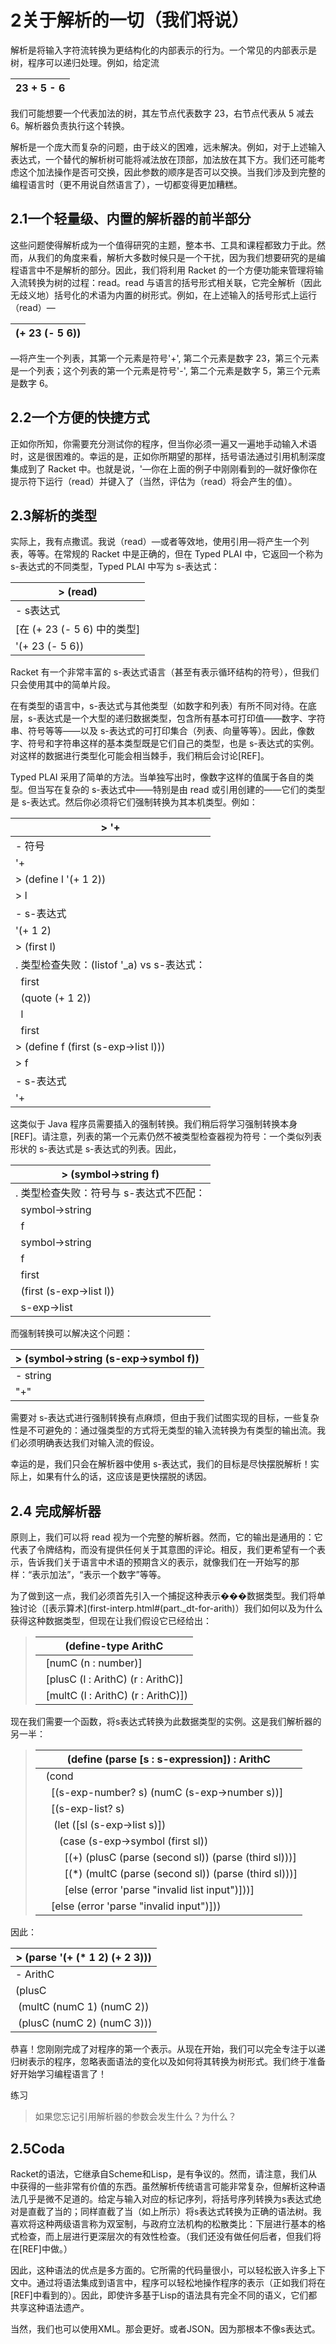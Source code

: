# 2关于解析的一切（我们将说）

解析是将输入字符流转换为更结构化的内部表示的行为。一个常见的内部表示是树，程序可以递归处理。例如，给定流

| 23 + 5 - 6 |
| --- |

我们可能想要一个代表加法的树，其左节点代表数字 23，右节点代表从 5 减去 6。解析器负责执行这个转换。

解析是一个庞大而复杂的问题，由于歧义的困难，远未解决。例如，对于上述输入表达式，一个替代的解析树可能将减法放在顶部，加法放在其下方。我们还可能考虑这个加法操作是否可交换，因此参数的顺序是否可以交换。当我们涉及到完整的编程语言时（更不用说自然语言了），一切都变得更加糟糕。

## 2.1一个轻量级、内置的解析器的前半部分

这些问题使得解析成为一个值得研究的主题，整本书、工具和课程都致力于此。然而，从我们的角度来看，解析大多数时候只是一个干扰，因为我们想要研究的是编程语言中不是解析的部分。因此，我们将利用 Racket 的一个方便功能来管理将输入流转换为树的过程：read。read 与语言的括号形式相关联，它完全解析（因此无歧义地）括号化的术语为内置的树形式。例如，在上述输入的括号形式上运行（read）—

| (+ 23 (- 5 6)) |
| --- |

—将产生一个列表，其第一个元素是符号'+', 第二个元素是数字 23，第三个元素是一个列表；这个列表的第一个元素是符号'-', 第二个元素是数字 5，第三个元素是数字 6。

## 2.2一个方便的快捷方式

正如你所知，你需要充分测试你的程序，但当你必须一遍又一遍地手动输入术语时，这是很困难的。幸运的是，正如你所期望的那样，括号语法通过引用机制深度集成到了 Racket 中。也就是说，'<expr>—你在上面的例子中刚刚看到的—就好像你在提示符下运行（read）并键入了<expr>（当然，评估为（read）将会产生的值）。

## 2.3解析的类型

实际上，我有点撒谎。我说（read）—或者等效地，使用引用—将产生一个列表，等等。在常规的 Racket 中是正确的，但在 Typed PLAI 中，它返回一个称为 s-表达式的不同类型，Typed PLAI 中写为 s-表达式：

| > (read) |
| --- |
| - s表达式 |
| [在 (+ 23 (- 5 6) 中的类型] |
| '(+ 23 (- 5 6)) |

Racket 有一个非常丰富的 s-表达式语言（甚至有表示循环结构的符号），但我们只会使用其中的简单片段。

在有类型的语言中，s-表达式与其他类型（如数字和列表）有所不同对待。在底层，s-表达式是一个大型的递归数据类型，包含所有基本可打印值——<wbr>数字、字符串、符号等等——<wbr>以及 s-表达式的可打印集合（列表、向量等等）。因此，像数字、符号和字符串这样的基本类型既是它们自己的类型，也是 s-表达式的实例。对这样的数据进行类型化可能会相当棘手，我们稍后会讨论[REF]。

Typed PLAI 采用了简单的方法。当单独写出时，像数字这样的值属于各自的类型。但当写在复杂的 s-表达式中——<wbr>特别是由 read 或引用创建的——<wbr>它们的类型是 s-表达式。然后你必须将它们强制转换为其本机类型。例如：

| > '+ |
| --- |
| - 符号 |
| '+ |
| > (define l '(+ 1 2)) |
| > l |
| - s-表达式 |
| '(+ 1 2) |
| > (first l) |
| . 类型检查失败：(listof '_a) vs s-表达式： |
|   first |
|   (quote (+ 1 2)) |
|   l |
|   first |
| > (define f (first (s-exp->list l))) |
| > f |
| - s-表达式 |
| '+ |

这类似于 Java 程序员需要插入的强制转换。我们稍后将学习强制转换本身[REF]。请注意，列表的第一个元素仍然不被类型检查器视为符号：一个类似列表形状的 s-表达式是 s-表达式的列表。因此，

| > (symbol->string f) |
| --- |
| . 类型检查失败：符号与 s-表达式不匹配： |
|   symbol->string |
|   f |
|   symbol->string |
|   f |
|   first |
|   (first (s-exp->list l)) |
|   s-exp->list |

而强制转换可以解决这个问题：

| > (symbol->string (s-exp->symbol f)) |
| --- |
| - string |
| "+" |

需要对 s-表达式进行强制转换有点麻烦，但由于我们试图实现的目标，一些复杂性是不可避免的：通过强类型的方式将无类型的输入流转换为有类型的输出流。我们必须明确表达我们对输入流的假设。

幸运的是，我们只会在解析器中使用 s-表达式，我们的目标是尽快摆脱解析！实际上，如果有什么的话，这应该是更快摆脱的诱因。

## 2.4 完成解析器

原则上，我们可以将 read 视为一个完整的解析器。然而，它的输出是通用的：它代表了令牌结构，而没有提供任何关于其意图的评论。相反，我们更希望有一个表示，告诉我们关于语言中术语的预期含义的表示，就像我们在一开始写的那样：“表示加法”，“表示一个数字”等等。

为了做到这一点，我们必须首先引入一个捕捉这种表示���数据类型。我们将单独讨论（[表示算术](first-interp.html#(part._dt-for-arith)）我们如何以及为什么获得这种数据类型，但现在让我们假设它已经给出：

> | (define-type ArithC |
> | --- |
> |   [numC (n : number)] |
> |   [plusC (l : ArithC) (r : ArithC)] |
> |   [multC (l : ArithC) (r : ArithC)]) |

现在我们需要一个函数，将s表达式转换为此数据类型的实例。这是我们解析器的另一半：

> | (define (parse [s : s-expression]) : ArithC |
> | --- |
> |   (cond |
> |     [(s-exp-number? s) (numC (s-exp->number s))] |
> |     [(s-exp-list? s) |
> |      (let ([sl (s-exp->list s)]) |
> |        (case (s-exp->symbol (first sl)) |
> |          [(+) (plusC (parse (second sl)) (parse (third sl)))] |
> |          [(*) (multC (parse (second sl)) (parse (third sl)))] |
> |          [else (error 'parse "invalid list input")]))] |
> |     [else (error 'parse "invalid input")])) |

因此：

| > (parse '(+ (* 1 2) (+ 2 3))) |
| --- |
| - ArithC |
| (plusC |
|  (multC (numC 1) (numC 2)) |
|  (plusC (numC 2) (numC 3))) |

恭喜！您刚刚完成了对程序的第一个表示。从现在开始，我们可以完全专注于以递归树表示的程序，忽略表面语法的变化以及如何将其转换为树形式。我们终于准备好开始学习编程语言了！

练习

> 如果您忘记引用解析器的参数会发生什么？为什么？

## 2.5Coda

Racket的语法，它继承自Scheme和Lisp，是有争议的。然而，请注意，我们从中获得的一些非常有价值的东西。虽然解析传统语言可能非常复杂，但解析这种语法几乎是微不足道的。给定与输入对应的标记序列，将括号序列转换为s表达式绝对是直截了当的；同样直截了当（如上所示）将s表达式转换为正确的语法树。我喜欢将这种两级语言称为双室制，与政府立法机构的松散类比：下层进行基本的格式检查，而上层进行更深层次的有效性检查。（我们还没有做任何后者，但我们将在[REF]中做。）

因此，这种语法的优点是多方面的。它所需的代码量很小，可以轻松嵌入许多上下文中。通过将语法集成到语言中，程序可以轻松地操作程序的表示（正如我们将在[REF]中看到的）。因此，即使许多基于Lisp的语法具有完全不同的语义，它们都共享这种语法遗产。

当然，我们也可以使用XML。那会更好。或者JSON。因为那根本不像s表达式。
